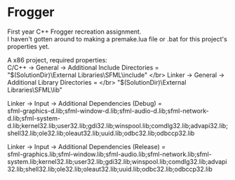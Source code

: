 # Frogger
First year C++ Frogger recreation assignment. </br>
I haven't gotten around to making a premake.lua file or .bat for this project's properties yet.

A x86 project, required properties: </br>
C/C++ -> General -> Additional Include Directories = </br>
"$(SolutionDir)\External Libraries\SFML\include" </br>
Linker -> General -> Additional Library Directories = </br>
"$(SolutionDir)\External Libraries\SFML\lib"

Linker -> Input -> Additional Dependencies (Debug) = </br>
sfml-graphics-d.lib;sfml-window-d.lib;sfml-audio-d.lib;sfml-network-d.lib;sfml-system-d.lib;kernel32.lib;user32.lib;gdi32.lib;winspool.lib;comdlg32.lib;advapi32.lib;shell32.lib;ole32.lib;oleaut32.lib;uuid.lib;odbc32.lib;odbccp32.lib

Linker -> Input -> Additional Dependencies (Release) = </br>
sfml-graphics.lib;sfml-window.lib;sfml-audio.lib;sfml-network.lib;sfml-system.lib;kernel32.lib;user32.lib;gdi32.lib;winspool.lib;comdlg32.lib;advapi32.lib;shell32.lib;ole32.lib;oleaut32.lib;uuid.lib;odbc32.lib;odbccp32.lib
